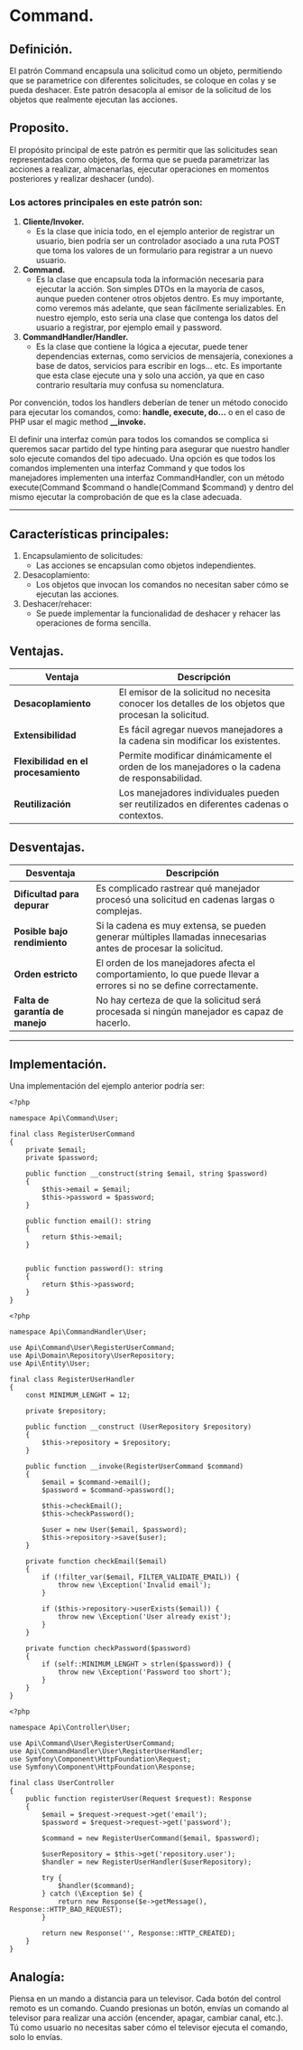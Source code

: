 # Command.

## Definición.
El patrón Command encapsula una solicitud como un objeto, permitiendo que se parametrice con diferentes solicitudes, se coloque en colas y se pueda deshacer. Este patrón desacopla al emisor de la solicitud de los objetos que realmente ejecutan las acciones.

## Proposito.
El propósito principal de este patrón es permitir que las solicitudes sean representadas como objetos, de forma que se pueda parametrizar las acciones a realizar, almacenarlas, ejecutar operaciones en momentos posteriores y realizar deshacer (undo).

### Los actores principales en este patrón son:

1. **Cliente/Invoker.**
    * Es la clase que inicia todo, en el ejemplo anterior de registrar un usuario, bien podría ser un controlador asociado a una ruta POST que toma los valores de un formulario para registrar a un nuevo usuario.
2. **Command.**
    * Es la clase que encapsula toda la información necesaria para ejecutar la acción. Son simples DTOs en la mayoría de casos, aunque pueden contener otros objetos dentro. Es muy importante, como veremos más adelante, que sean fácilmente serializables. En nuestro ejemplo, esto sería una clase que contenga los datos del usuario a registrar, por ejemplo email y password.
3. **CommandHandler/Handler.**
    * Es la clase que contiene la lógica a ejecutar, puede tener dependencias externas, como servicios de mensajería, conexiones a base de datos, servicios para escribir en logs… etc. Es importante que esta clase ejecute una y solo una acción, ya que en caso contrario resultaría muy confusa su nomenclatura.

Por convención, todos los handlers deberían de tener un método conocido para ejecutar los comandos, como: **handle, execute, do…** o en el caso de PHP usar el magic method **__invoke.**

El definir una interfaz común para todos los comandos se complica si queremos sacar partido del type hinting para asegurar que nuestro handler solo ejecute comandos del tipo adecuado. Una opción es que todos los comandos implementen una interfaz Command y que todos los manejadores implementen una interfaz CommandHandler, con un método execute(Command $command o handle(Command $command) y dentro del mismo ejecutar la comprobación de que es la clase adecuada.

----------
## Características principales:

1. Encapsulamiento de solicitudes:
    * Las acciones se encapsulan como objetos independientes.
2. Desacoplamiento: 
    * Los objetos que invocan los comandos no necesitan saber cómo se ejecutan las acciones.
3. Deshacer/rehacer: 
    * Se puede implementar la funcionalidad de deshacer y rehacer las operaciones de forma sencilla.


## Ventajas.

| **Ventaja**                          | **Descripción**                                                                                      |
|--------------------------------------|------------------------------------------------------------------------------------------------------|
| **Desacoplamiento**                  | El emisor de la solicitud no necesita conocer los detalles de los objetos que procesan la solicitud. |
| **Extensibilidad**                   | Es fácil agregar nuevos manejadores a la cadena sin modificar los existentes.                        |
| **Flexibilidad en el procesamiento** | Permite modificar dinámicamente el orden de los manejadores o la cadena de responsabilidad.          |
| **Reutilización**                    | Los manejadores individuales pueden ser reutilizados en diferentes cadenas o contextos.              |

## Desventajas.

| **Desventaja**                     | **Descripción**                                                                                              |
|------------------------------------|--------------------------------------------------------------------------------------------------------------|
| **Dificultad para depurar**        | Es complicado rastrear qué manejador procesó una solicitud en cadenas largas o complejas.                    |
| **Posible bajo rendimiento**       | Si la cadena es muy extensa, se pueden generar múltiples llamadas innecesarias antes de procesar la solicitud.|
| **Orden estricto**                 | El orden de los manejadores afecta el comportamiento, lo que puede llevar a errores si no se define correctamente. |
| **Falta de garantía de manejo**    | No hay certeza de que la solicitud será procesada si ningún manejador es capaz de hacerlo.                   |

-------------
## Implementación.
Una implementación del ejemplo anterior podría ser:

~~~
<?php

namespace Api\Command\User;

final class RegisterUserCommand
{
    private $email;
    private $password;
    
    public function __construct(string $email, string $password)
    {
        $this->email = $email;
        $this->password = $password;
    }
    
    public function email(): string
    {
        return $this->email;   
    }
    
    
    public function password(): string
    {
        return $this->password;   
    }
}
~~~
~~~
<?php

namespace Api\CommandHandler\User;

use Api\Command\User\RegisterUserCommand;
use Api\Domain\Repository\UserRepository;
use Api\Entity\User;

final class RegisterUserHandler
{
    const MINIMUM_LENGHT = 12;
    
    private $repository;
    
    public function __construct (UserRepository $repository)
    {
        $this->repository = $repository;   
    }
    
    public function __invoke(RegisterUserCommand $command)
    {
        $email = $command->email();
        $password = $command->password();
        
        $this->checkEmail();
        $this->checkPassword();
        
        $user = new User($email, $password);
        $this->repository->save($user);
    }
    
    private function checkEmail($email)
    {
        if (!filter_var($email, FILTER_VALIDATE_EMAIL)) {
            throw new \Exception('Invalid email');
        }
        
        if ($this->repository->userExists($email)) {
            throw new \Exception('User already exist');
        }
    }
    
    private function checkPassword($password)
    {
        if (self::MINIMUM_LENGHT > strlen($password)) {
            throw new \Exception('Password too short');
        }
    }
}
~~~
~~~
<?php

namespace Api\Controller\User;

use Api\Command\User\RegisterUserCommand;
use Api\CommandHandler\User\RegisterUserHandler;
use Symfony\Component\HttpFoundation\Request;
use Symfony\Component\HttpFoundation\Response;

final class UserController
{
    public function registerUser(Request $request): Response
    {
        $email = $request->request->get('email');
        $password = $request->request->get('password');
        
        $command = new RegisterUserCommand($email, $password);
        
        $userRepository = $this->get('repository.user');
        $handler = new RegisterUserHandler($userRepository);
        
        try {
            $handler($command);
        } catch (\Exception $e) {
            return new Response($e->getMessage(), Response::HTTP_BAD_REQUEST);
        }
        
        return new Response('', Response::HTTP_CREATED);
    }
}
~~~

## Analogía:
Piensa en un mando a distancia para un televisor. Cada botón del control remoto es un comando. Cuando presionas un botón, envías un comando al televisor para realizar una acción (encender, apagar, cambiar canal, etc.). Tú como usuario no necesitas saber cómo el televisor ejecuta el comando, solo lo envías.